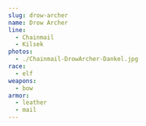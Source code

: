 ```yaml
---
slug: drow-archer
name: Drow Archer
line:
  - Chainmail
  - Kilsek
photos:
  - ./Chainmail-DrowArcher-Dankel.jpg
race:
  - elf
weapons:
  - bow
armor:
  - leather
  - mail
---
```

